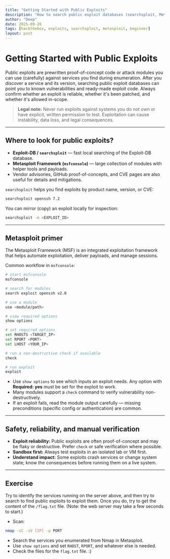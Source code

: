 ```yaml
---
title: "Getting Started with Public Exploits"
description: "How to search public exploit databases (searchsploit, Metasploit) and safely validate exploits in lab environments."
author: "Deep"
date: 2025-09-26
tags: [hackthebox, exploits, searchsploit, metasploit, beginner]
layout: post
---
```


# Getting Started with Public Exploits

Public exploits are prewritten proof-of-concept code or attack modules you can use (carefully) against services you find during enumeration. After you discover a service and its version, searching public exploit databases can point you to known vulnerabilities and ready-made exploit code. Always confirm whether an exploit is reliable, whether it's been patched, and whether it's allowed in-scope.

> **Legal note:** Never run exploits against systems you do not own or have explicit, written permission to test. Exploitation can cause instability, data loss, and legal consequences.

---

## Where to look for public exploits?

- **Exploit-DB / `searchsploit`** — fast local searching of the Exploit-DB database.  
- **Metasploit Framework (`msfconsole`)** — large collection of modules with helper tools and payloads.  
- Vendor advisories, GitHub proof-of-concepts, and CVE pages are also useful for details and mitigations.

`searchsploit` helps you find exploits by product name, version, or CVE:

```bash
searchsploit openssh 7.2
```

You can mirror (copy) an exploit locally for inspection:

```bash
searchsploit -m <EXPLOIT_ID>
```

---

## Metasploit primer

The Metasploit Framework (MSF) is an integrated exploitation framework that helps automate exploitation, deliver payloads, and manage sessions.

Common workflow in `msfconsole`:

```bash
# start msfconsole
msfconsole

# search for modules
search exploit openssh v2.0

# use a module
use <module/path>

# view required options
show options

# set required options
set RHOSTS <TARGET_IP>
set RPORT <PORT>
set LHOST <YOUR_IP>

# run a non-destructive check if available
check

# run exploit
exploit
```

- Use `show options` to see which inputs an exploit needs. Any option with **Required: yes** must be set for the exploit to work.
- Many modules support a `check` command to verify vulnerability non-destructively.
- If an exploit fails, read the module output carefully — missing preconditions (specific config or authentication) are common.

---

## Safety, reliability, and manual verification

- **Exploit reliability:** Public exploits are often proof-of-concept and may be flaky or destructive. Prefer `check` or safe verification where possible.  
- **Sandbox first:** Always test exploits in an isolated lab or VM first.  
- **Understand impact:** Some exploits crash services or change system state; know the consequences before running them on a live system.

---

## Exercise

Try to identify the services running on the server above, and then try to search to find public exploits to exploit them. Once you do, try to get the content of the `/flag.txt` file. (Note: the web server may take a few seconds to start.)

- Scan:
```bash
nmap -sC -sV [IP] -p PORT
```
- Search the services you enumerated from Nmap in Metasploit.
- Use `show options` and set `RHOST`, `RPORT`, and whatever else is needed.
- Check the files for the `flag.txt` file. :)
